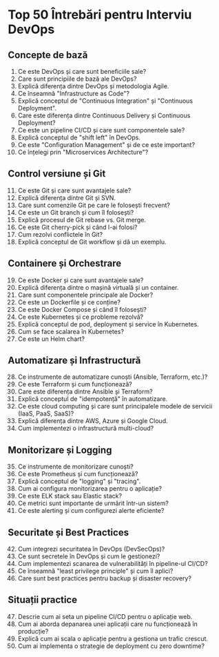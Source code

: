 # Top 50 Întrebări pentru Interviu DevOps

## Concepte de bază
1. Ce este DevOps și care sunt beneficiile sale?
2. Care sunt principiile de bază ale DevOps?
3. Explică diferența dintre DevOps și metodologia Agile.
4. Ce înseamnă "Infrastructure as Code"?
5. Explică conceptul de "Continuous Integration" și "Continuous Deployment".
6. Care este diferența dintre Continuous Delivery și Continuous Deployment?
7. Ce este un pipeline CI/CD și care sunt componentele sale?
8. Explică conceptul de "shift left" în DevOps.
9. Ce este "Configuration Management" și de ce este important?
10. Ce înțelegi prin "Microservices Architecture"?

## Control versiune și Git
11. Ce este Git și care sunt avantajele sale?
12. Explică diferența dintre Git și SVN.
13. Care sunt comenzile Git pe care le folosești frecvent?
14. Ce este un Git branch și cum îl folosești?
15. Explică procesul de Git rebase vs. Git merge.
16. Ce este Git cherry-pick și când l-ai folosi?
17. Cum rezolvi conflictele în Git?
18. Explică conceptul de Git workflow și dă un exemplu.

## Containere și Orchestrare
19. Ce este Docker și care sunt avantajele sale?
20. Explică diferența dintre o mașină virtuală și un container.
21. Care sunt componentele principale ale Docker?
22. Ce este un Dockerfile și ce conține?
23. Ce este Docker Compose și când îl folosești?
24. Ce este Kubernetes și ce probleme rezolvă?
25. Explică conceptul de pod, deployment și service în Kubernetes.
26. Cum se face scalarea în Kubernetes?
27. Ce este un Helm chart?

## Automatizare și Infrastructură
28. Ce instrumente de automatizare cunoști (Ansible, Terraform, etc.)?
29. Ce este Terraform și cum funcționează?
30. Care este diferența dintre Ansible și Terraform?
31. Explică conceptul de "idempotență" în automatizare.
32. Ce este cloud computing și care sunt principalele modele de servicii (IaaS, PaaS, SaaS)?
33. Explică diferența dintre AWS, Azure și Google Cloud.
34. Cum implementezi o infrastructură multi-cloud?

## Monitorizare și Logging
35. Ce instrumente de monitorizare cunoști?
36. Ce este Prometheus și cum funcționează?
37. Explică conceptul de "logging" și "tracing".
38. Cum ai configura monitorizarea pentru o aplicație?
39. Ce este ELK stack sau Elastic stack?
40. Ce metrici sunt importante de urmărit într-un sistem?
41. Ce este alerting și cum configurezi alerte eficiente?

## Securitate și Best Practices
42. Cum integrezi securitatea în DevOps (DevSecOps)?
43. Ce sunt secretele în DevOps și cum le gestionezi?
44. Cum implementezi scanarea de vulnerabilități în pipeline-ul CI/CD?
45. Ce înseamnă "least privilege principle" și cum îl aplici?
46. Care sunt best practices pentru backup și disaster recovery?

## Situații practice
47. Descrie cum ai seta un pipeline CI/CD pentru o aplicație web.
48. Cum ai aborda depanarea unei aplicații care nu funcționează în producție?
49. Explică cum ai scala o aplicație pentru a gestiona un trafic crescut.
50. Cum ai implementa o strategie de deployment cu zero downtime?
